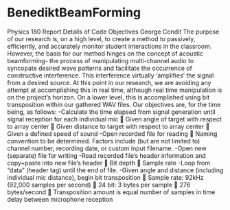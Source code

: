 # BenediktBeamForming

Physics 180 Report
Details of Code Objectives
George Condit
The purpose of our research is, on a high level, to create a method to passively, efficiently, and accurately
monitor student interactions in the classroom. However, the basis for our method hinges on the concept of
acoustic beamforming- the process of manipulating multi-channel audio to syncopate desired wave patterns
and facilitate the occurrence of constructive interference. This interference virtually ‘amplifies’ the signal from
a desired source. At this point in our research, we are avoiding any attempt at accomplishing this in real time,
although real time manipulation is on the project’s horizon.
On a lower level, this is accomplished using bit transposition within our gathered WAV files.
Our objectives are, for the time being, as follows:
-Calculate the time elapsed from signal generation until signal reception for each individual mic
 Given angle of target with respect to array center
 Given distance to target with respect to array center
 Given a defined speed of sound
-Open recorded file for reading
 Naming convention to be determined. Factors include (but are not limited to) channel number,
recording date, or custom input filename.
-Open new (separate) file for writing
-Read recorded file’s header information and copy+paste into new file’s header
 Bit depth
 Sample rate
-Loop from “data” (header tag) until the end of file.
-Given angle and distance (including individual mic distance), begin bit transposition
 Sample rate: 92kHz (92,000 samples per second)
 24 bit: 3 bytes per sample
 276 bytes/second
 Transposition amount is equal number of samples in time delay between microphone reception
